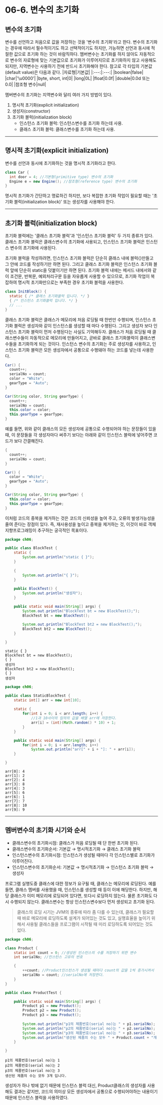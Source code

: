 # 06-6. 변수의 초기화
## 변수의 초기화
변수를 선언하고 처음으로 값을 저장하는 것을 '변수의 초기화'라고 한다. 변수의 초기화는 경우에 따라서 필수적이기도 하고 선택적이기도 하지만, 가능하면 선언과 동시에 적절한 값으로 초기화 하는 것이 바람직하다.
멤버변수는 초기화를 하지 않아도 자동적으로 변수의 자료형에 맞는 기본값으로 초기화가 이루어지므로 초기화하지 않고 사용해도 되지만, 지역변수는 사용하기 전에 반드시 초기화해야 한다. 참고로 각 타입의 기본값(default value)은 다음과 같다.
|자료형|기본값|
|:---:|:---:|
|boolean|false|
|char|'\u0000'|
|byte, short, int|0|
|long|0L|
|float|0.0f|
|double|0.0d 또는 0.0|
|참조형 변수|null|

멤버변수의 초기화는 지역변수와 달리 여러 가지 방법이 있다.
1. 명시적 초기화(explicit initialization)
2. 생성자(constructor)
3. 초기화 블럭(initialization block)
   - 인스턴스 초기화 블럭: 인스턴스변수를 초기화 하는데 사용.
   - 클래스 초기화 블럭: 클래스변수를 초기화 하는데 사용.
***
## 명시적 초기화(explicit initialization)
변수를 선언과 동시에 초기화하는 것을 명시적 초기화라고 한다.
```java
class Car {
  int door = 4; //기본형(primitive type) 변수의 초기화
  Engine e = new Engine(); //참조형(reference type) 변수의 초기화
}
```
명시적 초기화가 간단하고 명료하긴 하지만, 보다 복잡한 초기화 작업이 필요할 때는 '초기화 블럭(initialization block)' 또는 생성자를 사용해야 한다.
***
## 초기화 블럭(initialization block)
초기화 블럭에는 '클래스 초기화 블럭'과 '인스턴스 초기화 블럭' 두 가지 종류가 있다. 클래스 초기화 블럭은 클래스변수의 초기화에 사용되고, 인스턴스 초기화 블럭은 인스턴스 변수의 초기화에 사용된다.

초기화 블럭을 작성하려면, 인스턴스 초기화 블럭은 단순히 클래스 내에 블럭{}만들고 그 안에 코드를 작성하기만 하면 된다. 그리고 클래스 초기화 블럭은 인스턴스 초기화 블럭 앞에 단순히 static을 덧붙이기만 하면 된다.
초기화 블럭 내에는 메서드 내에서와 같이 조건문, 반복문, 예외처리구문 등을 자유롭게 사용할 수 있으므로, 초기화 작업이 복잡하여 명시적 초기화만으로는 부족한 경우 초기화 블럭을 사용한다.
```java
class InitBlock() {
  static { /* 클래스 초기화블럭 입니다. */ }
  { /* 인스턴스 초기화블럭 입니다. */ }
  // ...
}
```
클래스 초기화 블럭은 클래스가 메모리에 처음 로딩될 때 한번만 수행되며, 인스턴스 초기화 블럭은 생성자와 같이 인스턴스를 생성할 때 마다 수행된다. 그리고 생성자 보다 인스턴스 초기화 블럭이 먼저 수행된다는 사실도 기억해두자.
클래스가 처음 로딩될 때 클래스변수들이 자동적으로 메모리에 만들어지고, 곧바로 클래스 초기화블럭이 클래스변수들을 초기화하게 되는 것이다.
인스턴스 변수의 초기화는 주로 생성자를 사용하고, 인스턴스 초기화 블럭은 모든 생성자에서 공통으로 수행돼야 하는 코드를 넣는데 사용한다.
```java
Car() {
  count++;
  serialNo = count;
  color = "White";
  gearType = "Auto";
}

Car(String color, String gearType) {
  count++;
  serialNo = count;
  this.color = color;
  this.gearType = gearType;
}
```
예를 들면, 위와 같이 클래스의 모든 생성자에 공통으로 수행되어야 하는 문장들이 있을 때, 이 문장들을 각 생성자마다 써주기 보다는 아래와 같이 인스턴스 블럭에 넣어주면 코드가 보다 간결해진다.
```java
{
  count++;
  serialNo = count;
}

Car() {
  color = "White";
  gearType = "Auto";
}

Car(String color, String gearType) {
  this.color = color;
  this.gearType = gearType;
}
```
이처럼 코드의 중복을 제거하는 것은 코드의 신뢰성을 높여 주고, 오류의 발생가능성을 줄여 준다는 장점이 있다. 즉, 재사용성을 높이고 중복을 제거하는 것, 이것이 바로 객체지향프로그래밍이 추구하는 궁극적인 목표이다.
```java
package ch06;

public class BlockTest {
	static {
		System.out.println("static { }");
	}
	
	{
		System.out.println("{ }");
	}
	
	public BlockTest() {
		System.out.println("생성자");
	}

	public static void main(String[] args) {
		System.out.println("BlockTest bt = new BlockTest();");
		BlockTest bt = new BlockTest();
		
		System.out.println("BlockTest bt2 = new BlockTest();");
		BlockTest bt2 = new BlockTest();
	}

}
```
```
static { }
BlockTest bt = new BlockTest();
{ }
생성자
BlockTest bt2 = new BlockTest();
{ }
생성자
```

```java
package ch06;

public class StaticBlockTest {
	static int[] arr = new int[10];
	
	static {
		for(int i = 0; i < arr.length; i++) {
			//1과 10사이의 임의의 값을 배열 arr에 저장한다.
			arr[i] = (int)(Math.random() * 10) + 1;
		}
	}

	public static void main(String[] args) {
		for(int i = 0; i < arr.length; i++)
			System.out.println("arr[" + i + "]: " + arr[i]);
	}

}
```
```
arr[0]: 4
arr[1]: 2
arr[2]: 4
arr[3]: 8
arr[4]: 3
arr[5]: 6
arr[6]: 1
arr[7]: 7
arr[8]: 10
arr[9]: 9
```
***
## 멤버변수의 초기화 시기와 순서
- 클래스변수의 초기화시점: 클래스가 처음 로딩될 때 단 한번 초기화 된다.
- 클래스변수의 초기화순서: 기본값 → 명시적초기화 → 클래스 초기화 블럭
- 인스턴스변수의 초기화시점: 인스턴스가 생성될 때마다 각 인스턴스별로 초기화가 이루어진다.
- 인스턴스변수의 초기화순서: 기본값 → 명시적초기화 → 인스턴스 초기화 블럭 → 생성자

프로그램 실행도중 클래스에 대한 정보가 요구될 때, 클래스는 메모리에 로딩된다. 예를 들면, 클래스 멤버를 사용했을 때, 인스턴스를 생성할 때 등이 이에 해당한다.
하지만, 해당 클래스가 이미 메모리에 로딩되어 있다면, 또다시 로딩하지 않는다. 물론 초기화도 다시 수행되지 않는다. 클래스변수는 항상 인스턴스변수보다 먼저 생성되고 초기화 된다.
> 클래스의 로딩 시기는 JVM의 종류에 따라 좀 다를 수 있는데, 클래스가 필요할 때 바로 메모리에 로딩하도록 설계가 되어있는 것도 있고, 실행효율을 높이기 위해서 사용될 클래스들을 프로그램이 시작될 때 미리 로딩하도록 되어있는 것도 있다.
```java
package ch06;

class Product {
	static int count = 0; //생성된 인스턴스의 수를 저장하기 위한 변수
	int serialNo; //인스턴스 고유의 번호

	{
		++count; //Product인스턴스가 생성될 때마다 count의 값을 1씩 증가시켜서
		serialNo = count; //serialNo에 저장한다.
	}
}

public class ProductTest {

	public static void main(String[] args) {
		Product p1 = new Product();
		Product p2 = new Product();
		Product p3 = new Product();
		
		System.out.println("p1의 제품번호(serial no)는 " + p1.serialNo);
		System.out.println("p2의 제품번호(serial no)는 " + p2.serialNo);
		System.out.println("p3의 제품번호(serial no)는 " + p3.serialNo);
		System.out.println("생산된 제품의 수는 모두 " + Product.count + "개 입니다.");
	}

}
```
```
p1의 제품번호(serial no)는 1
p2의 제품번호(serial no)는 2
p3의 제품번호(serial no)는 3
생산된 제품의 수는 모두 3개 입니다.
```
생성자가 하나 밖에 없기 때문에 인스턴스 블럭 대신, Product클래스의 생성자를 사용해도 결과는 같지만, 코드의 의미상 모든 생성자에서 공통으로 수행되어야하는 내용이기 때문에 인스턴스 블럭을 사용하였다.
